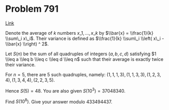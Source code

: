 # Problem 791

[Link](https://projecteuler.net/problem=791)

Denote the average of $k$ numbers $x\_1, ..., x\_k$ by $\\bar{x} = \\frac{1}{k} \\sum\_i x\_i$. Their variance is defined as $\\frac{1}{k} \\sum\_i \\left( x\_i - \\bar{x} \\right) ^ 2$.

Let $S(n)$ be the sum of all quadruples of integers $(a,b,c,d)$ satisfying $1 \\leq a \\leq b \\leq c \\leq d \\leq n$ such that their average is exactly twice their variance.

For $n=5$, there are $5$ such quadruples, namely: $(1, 1, 1, 3), (1, 1, 3, 3), (1, 2, 3, 4), (1, 3, 4, 4), (2, 2, 3, 5)$.

Hence $S(5)=48$. You are also given $S(10^3)=37048340$.

Find $S(10^8)$. Give your answer modulo $433494437$.
